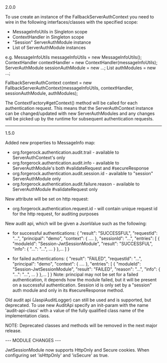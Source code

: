 2.0.0

To use create an instance of the FallbackServerAuthContext you need to wire in the following interfaces/classes with
the specified scope:
* MessageInfoUtils in Singleton scope
* ContextHandler in Singleton scope
* "Session" ServerAuthModule instance
* List of ServerAuthModule instances 

e.g.
MessageInfoUtils messageInfoUtils = new MessageInfoUtils();
ContextHandler contextHandler = new ContextHandler(messageInfoUtils);
ServerAuthModule sessionAuthModule = new ...;
List<ServerAuthModule> authModules = new ...;

FallbackServerAuthContext context = new FallbackServerAuthContext(messageInfoUtils, contextHandler, sessionAuthModule, authModules);



The ContextFactory#getContext() method will be called for each authentication request. This means that the 
ServerAuthContext instance can be changed/updated with new ServerAuthModules and any changes will be picked up by the 
runtime for subsequent authentication requests.





-----------------------------------------

1.5.0

Added new properties to MessageInfo map:
* org.forgerock.authentication.audit.trail - available to ServerAuthContext's only
* org.forgerock.authentication.audit.info - available to ServerAuthModule's both #validateRequest and #secureResponse
* org.forgerock.authentication.audit.session.id - available to "session" ServerAuthModule only
* org.forgerock.authentication.audit.failure.reason - available to ServerAuthModule #validateRequest only


New attribute will be set on http request:
* org.forgerock.authentication.request.id - will contain unique request id for the http request, for auditing purposes


New audit api, which will be given a JsonValue such as the following:
* for successful authentications:
 {
   "result": "SUCCESSFUL",
   "requestId": "...",
   "principal": "demo",
   "context": {
       ....
   },
   "sessionId": "...",
   "entries": [
     {
       "moduleId": "Session-JwtSessionModule",
       "result": "SUCCESSFUL",
       "info": {
         "...": "...",
         ...
       }
     },...
   ]
 }
 
* for failed authentications:
 {
    "result": "FAILED",
    "requestId": "...",
    "principal": "demo",
    "context": {
        ....
    },
    "entries": [
      {
        "moduleId": "Session-JwtSessionModule",
        "result": "FAILED",
        "reason": "...",
        "info": {
          "...": "...",
          ...
        }
      },...
    ]
  }
Note: principal may not be set for a failed authentication, it depends how the module failed, but it will be present on
  a successful authentication. Session id is only set by a "session" auth module and only in its #secureResponse method.
  
  
Old audit api (JaspiAuditLogger) can still be used and is supported, but deprecated. To use new AuditApi specify an 
init-param with the name 'audit-api-class' with a value of the fully qualified class name of the implementation class.


NOTE: Deprecated classes and methods will be removed in the next major release.


--- MODULE CHANGES ---

JwtSessionModule now supports HttpOnly and Secure cookies. When configuring set 'isHttpOnly' and 'isSecure' as true.
